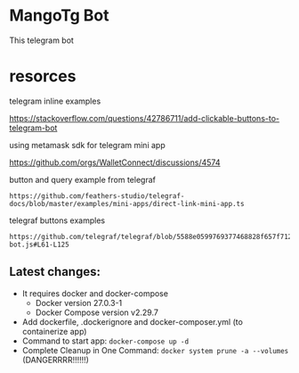 # MangoTg Bot

 This telegram bot 

# resorces

telegram inline examples

https://stackoverflow.com/questions/42786711/add-clickable-buttons-to-telegram-bot

using metamask sdk for telegram mini app

https://github.com/orgs/WalletConnect/discussions/4574

button and query example from telegraf

    https://github.com/feathers-studio/telegraf-docs/blob/master/examples/mini-apps/direct-link-mini-app.ts

telegraf buttons examples

    https://github.com/telegraf/telegraf/blob/5588e0599769377468828f657f7125acbb7870ac/docs/examples/keyboard-bot.js#L61-L125



## Latest changes:

- It requires docker and docker-compose
    - Docker version 27.0.3-1
    - Docker Compose version v2.29.7
- Add dockerfile, .dockerignore and docker-composer.yml (to containerize app)
- Command to start app: `docker-compose up -d`
- Complete Cleanup in One Command: `docker system prune -a --volumes` (DANGERRRR!!!!!!)